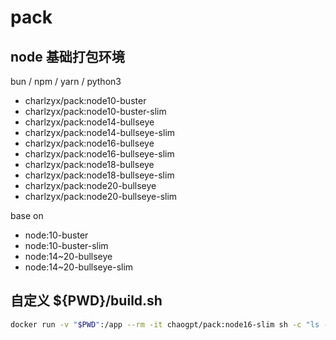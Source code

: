 # pack

## node 基础打包环境

bun / npm / yarn / python3

- charlzyx/pack:node10-buster
- charlzyx/pack:node10-buster-slim
- charlzyx/pack:node14-bullseye
- charlzyx/pack:node14-bullseye-slim
- charlzyx/pack:node16-bullseye
- charlzyx/pack:node16-bullseye-slim
- charlzyx/pack:node18-bullseye
- charlzyx/pack:node18-bullseye-slim
- charlzyx/pack:node20-bullseye
- charlzyx/pack:node20-bullseye-slim

base on

- node:10-buster
- node:10-buster-slim
- node:14~20-bullseye
- node:14~20-bullseye-slim

## 自定义 ${PWD}/build.sh

```bash
docker run -v "$PWD":/app --rm -it chaogpt/pack:node16-slim sh -c "ls -al && ./build.sh"
```
